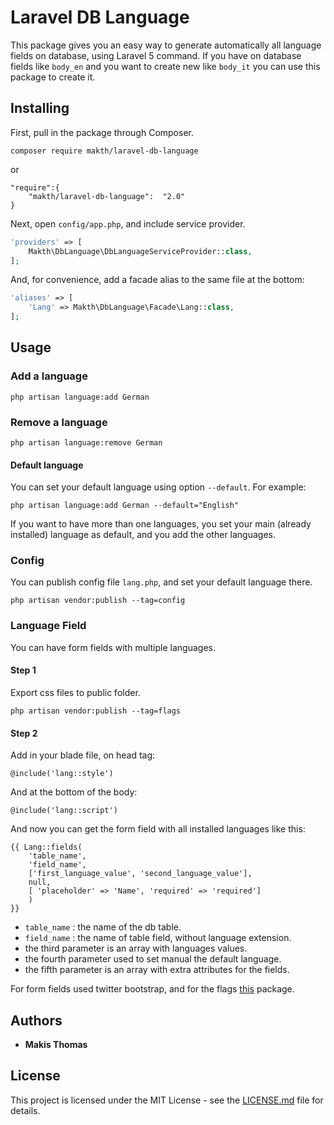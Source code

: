 # Laravel DB Language

This package gives you an easy way to generate automatically all language fields on database, using Laravel 5 command.  If you have on database fields like `body_en` and you want to create new like `body_it` you can use this package to create it.


## Installing

First, pull in the package through Composer.

``` 
composer require makth/laravel-db-language 
```

or

```
"require":{
    "makth/laravel-db-language":  "2.0"
}
```

Next, open `config/app.php`, and include service provider.

```php
'providers' => [
    Makth\DbLanguage\DbLanguageServiceProvider::class,
];
```

And, for convenience, add a facade alias to the same file at the bottom:

```php
'aliases' => [
    'Lang' => Makth\DbLanguage\Facade\Lang::class,
];
```



## Usage 

### Add a language
```
php artisan language:add German
```

### Remove a language
```
php artisan language:remove German
```

#### Default language
You can set your default language using option `--default`. For example:
```
php artisan language:add German --default="English"
```
If you want to have more than one languages, you set your main (already installed) language as default, and you add the other languages. 


### Config
You can publish config file `lang.php`, and set your default language there.
```
php artisan vendor:publish --tag=config
```


### Language Field
You can have form fields with multiple languages.

#### Step 1
Export css files to public folder.
```
php artisan vendor:publish --tag=flags
```

#### Step 2
Add in your blade file, on head tag:
```
@include('lang::style')
```
And at the bottom of the body:
```
@include('lang::script')
```

And now you can get the form field with all installed languages like this:
```blade
{{ Lang::fields(
    'table_name',
    'field_name', 
    ['first_language_value', 'second_language_value'], 
    null,
    [ 'placeholder' => 'Name', 'required' => 'required']
    ) 
}}
```
- `table_name` : the name of the db table.
- `field_name` : the name of table field, without language extension.
- the third parameter is an array with languages values.
- the fourth parameter used to set manual the default language.
- the fifth parameter is an array with extra attributes for the fields.

For form fields used twitter bootstrap, and for the flags [this](https://github.com/lipis/flag-icon-css) package. 


## Authors

* **Makis Thomas**


## License

This project is licensed under the MIT License - see the [LICENSE.md](LICENSE.md) file for details.

